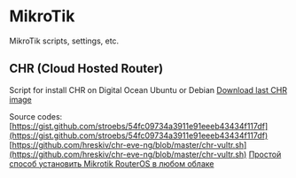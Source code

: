 # MikroTik
MikroTik scripts, settings, etc.

## CHR (Cloud Hosted Router)
Script for install CHR on Digital Ocean Ubuntu or Debian
[Download last CHR image](https://mikrotik.com/download)

Source codes:  
[https://gist.github.com/stroebs/54fc09734a3911e91eeeb43434f117df](https://gist.github.com/stroebs/54fc09734a3911e91eeeb43434f117df)  
[https://github.com/hreskiv/chr-eve-ng/blob/master/chr-vultr.sh](https://github.com/hreskiv/chr-eve-ng/blob/master/chr-vultr.sh)
[Простой способ установить Mikrotik RouterOS в любом облаке](https://habr.com/ru/post/352576/)